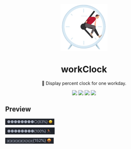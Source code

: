 <p align="center"><img src="https://github.com/ifibercc/workClock/blob/master/images/icon.png" alt="logo" width="150"></p>
<h1 align="center">workClock</h1>
<p align="center">🍭 Display percent clock for one workday.</p>
<p align="center">
  <img src="https://img.shields.io/github/issues/ifibercc/workClock" />
  <img src="https://img.shields.io/github/forks/ifibercc/workClock" />
  <img src="https://img.shields.io/github/stars/ifibercc/workClock" />
  <img src="https://img.shields.io/github/license/ifibercc/workClock" />
</p>

## Preview
![preview](https://github.com/ifibercc/workClock/blob/master/images/preview.png)
